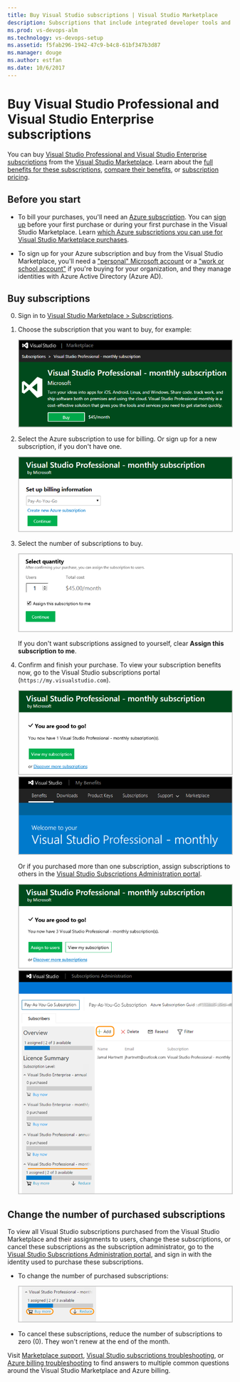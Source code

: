 ```yaml
---
title: Buy Visual Studio subscriptions | Visual Studio Marketplace
description: Subscriptions that include integrated developer tools and services for Windows, Java, Android, iOS, Linux, and modern app development
ms.prod: vs-devops-alm
ms.technology: vs-devops-setup
ms.assetid: f5fab296-1942-47c9-b4c8-61bf347b3d87
ms.manager: douge
ms.author: estfan
ms.date: 10/6/2017
---
```


#	Buy Visual Studio Professional and Visual Studio Enterprise subscriptions

You can buy [Visual Studio Professional and Visual Studio Enterprise subscriptions](https://www.visualstudio.com/subscriptions/) 
from the [Visual Studio Marketplace](https://marketplace.visualstudio.com). 
Learn about the [full benefits for these subscriptions](https://www.visualstudio.com/subscriptions/), 
[compare their benefits](https://www.visualstudio.com/vs/compare/), or [subscription pricing](https://www.visualstudio.com/vs/pricing/).

## Before you start

*	To bill your purchases, you'll need an [Azure subscription](https://azure.microsoft.com/en-us/pricing/purchase-options/). 
You can [sign up](https://portal.azure.com) 
before your first purchase or during your first purchase in the Visual Studio Marketplace.
Learn [which Azure subscriptions you can use for Visual Studio Marketplace purchases](../faq-azure-billing.md#billing). 

*	To sign up for your Azure subscription and buy from the Visual Studio Marketplace, 
you'll need a ["personal" Microsoft account](https://www.microsoft.com/account) 
or a ["work or school account"](https://azure.microsoft.com/en-us/documentation/articles/sign-up-organization/) 
if you're buying for your organization, and they manage identities with Azure Active Directory (Azure AD).

## Buy subscriptions

0.	Sign in to 
[Visual Studio Marketplace > Subscriptions](https://marketplace.visualstudio.com/subscriptions).

0.	Choose the subscription that you want to buy, for example:

	<img alt="Buy a Visual Studio subscription" src="_img/buy-vs-subscriptions/buy-vs-sub-start.png" style="border: 1px solid #CCCCCC" />

0.	Select the Azure subscription to use for billing.
Or sign up for a new subscription, if you don't have one.

	<img alt="Select Azure subscription for biling" src="_img/buy-vs-subscriptions/buy-vs-sub-azure-sub.png" style="border: 1px solid #CCCCCC" />

0.	Select the number of subscriptions to buy.

	<img alt="Select number of subscriptions" src="_img/buy-vs-subscriptions/buy-vs-sub-users.png" style="border: 1px solid #CCCCCC" />

	If you don't want subscriptions assigned to yourself, clear **Assign this subscription to me**.

0.	Confirm and finish your purchase. 
To view your subscription benefits now, 
go to the Visual Studio subscriptions portal 
(```https://my.visualstudio.com```).

	<img alt="Finish purchase successfully" src="_img/buy-vs-subscriptions/buy-vs-sub-success.png" style="border: 1px solid #CCCCCC" />

	<img alt="Go to Visual Studio subscriptions portal" src="_img/buy-vs-subscriptions/view-subscription-benefits-subscriptions-portal.png" style="border: 1px solid #CCCCCC" />

	Or if you purchased more than one subscription, 
	assign subscriptions to others in the 
	[Visual Studio Subscriptions Administration portal](https://manage.visualstudio.com/_apis/Home/redirect?RedirectSource=Commerce).

	<img alt="Assign subscriptions to others" src="_img/buy-vs-subscriptions/buy-vs-sub-success-many.png" style="border: 1px solid #CCCCCC" />

	<img alt="View subscriptions" src="_img/buy-vs-subscriptions/assign-subscriptions.png" style="border: 1px solid #CCCCCC" />

<a name="manage-subscriptions"></a>
##  Change the number of purchased subscriptions

To view all Visual Studio subscriptions purchased 
from the Visual Studio Marketplace and their assignments to users, 
change these subscriptions, 
or cancel these subscriptions as the subscription administrator, go to the 
[Visual Studio Subscriptions Administration portal](https://manage.visualstudio.com/_apis/Home/redirect?RedirectSource=Commerce), 
and sign in with the identity used to purchase these subscriptions.

*   To change the number of purchased subscriptions:

    <img alt="Change subscriptions" src="_img/buy-vs-subscriptions/manage-subscriptions.png" style="border: 1px solid #CCCCCC" />

*   To cancel these subscriptions, reduce the number of subscriptions to zero (0). 
They won't renew at the end of the month.


Visit [Marketplace support](../../marketplace/marketplace-billing-qa.md), 
[Visual Studio subscriptions troubleshooting](../faq-vs-subscriptions.md), or 
[Azure billing troubleshooting](../faq-azure-billing.md) to 
find answers to multiple common questions around the Visual Studio Marketplace and Azure billing. 




